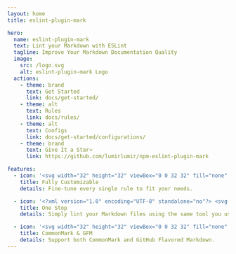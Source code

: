 ```yaml
---
layout: home
title: eslint-plugin-mark

hero:
  name: eslint-plugin-mark
  text: Lint your Markdown with ESLint
  tagline: Improve Your Markdown Documentation Quality
  image:
    src: /logo.svg
    alt: eslint-plugin-mark Logo
  actions:
    - theme: brand
      text: Get Started
      link: docs/get-started/
    - theme: alt
      text: Rules
      link: docs/rules/
    - theme: alt
      text: Configs
      link: docs/get-started/configurations/
    - theme: brand
      text: Give It a Star⭐
      link: https://github.com/lumirlumir/npm-eslint-plugin-mark

features:
  - icon: '<svg width="32" height="32" viewBox="0 0 32 32" fill="none" xmlns="http://www.w3.org/2000/svg"><path d="M13.1215 8.87866L28.1215 23.8787C29.2931 25.0502 29.2931 26.9497 28.1215 28.1213C26.95 29.2929 25.0505 29.2929 23.8789 28.1213L8.87891 13.1213L13.1215 8.87866Z" fill="#7D4533"/><path d="M11.4272 2.22958L4.35348 9.30331C4.15822 9.49857 4.15822 9.81515 4.35348 10.0104L5.99988 13L8.94967 14.6066C9.14493 14.8019 9.46152 14.8019 9.65678 14.6066L14.6065 9.65686C14.8018 9.4616 14.8018 9.14502 14.6065 8.94975L12.6568 7C12.1796 6.51953 12.6065 6 12.6065 6L15.3307 3.27588C15.6279 2.97861 15.4479 2.46948 15.0299 2.42512L11.8335 2.08592C11.6833 2.06999 11.534 2.12279 11.4272 2.22958Z" fill="#B4ACBC"/><path d="M26.32 9.12471L28.87 6.57471C29.19 6.24471 29.75 6.40471 29.86 6.85471C30.26 8.51471 29.82 10.3347 28.52 11.6347C27.1368 13.0178 25.1499 13.4348 23.4052 12.8789L13.6688 22.6835C14.195 24.4392 13.7508 26.4259 12.3499 27.7848C11.0499 29.0348 9.25993 29.4648 7.62993 29.0648C7.17993 28.9548 7.02993 28.3947 7.34993 28.0747L9.89993 25.5248C10.1299 25.2948 10.1299 24.9248 9.89993 24.6948L8.28993 23.0848C8.05993 22.8548 7.68993 22.8548 7.45993 23.0848L4.90993 25.6347C4.58993 25.9647 4.02993 25.8047 3.91993 25.3547C3.51993 23.6947 3.95993 21.8747 5.25993 20.5747C6.65638 19.1783 8.66835 18.7667 10.4251 19.3469L20.1268 9.57726C19.5764 7.8091 20.0155 5.79678 21.43 4.42472C22.73 3.17472 24.52 2.74472 26.15 3.14472C26.6 3.25472 26.75 3.81471 26.43 4.13471L23.88 6.68471C23.65 6.91471 23.65 7.28471 23.88 7.51471L25.49 9.12471C25.72 9.35471 26.09 9.35471 26.32 9.12471Z" fill="#B4ACBC"/><path d="M1.17674 11.2981C1.07911 11.2005 1.07911 11.0422 1.17674 10.9446L1.82021 10.3011C2.60126 9.52007 3.86758 9.52007 4.64863 10.3011L8.53772 14.1902C9.31877 14.9713 9.31877 16.2376 8.53772 17.0186L7.89425 17.6621C7.79662 17.7597 7.63833 17.7597 7.5407 17.6621L1.17674 11.2981Z" fill="#CDC4D6"/></svg>'
    title: Fully Customizable
    details: Fine-tune every single rule to fit your needs.

  - icon: '<?xml version="1.0" encoding="UTF-8" standalone="no"?> <svg height="32" width="32" viewBox="0 0 323.99971 285.09601" xmlns="http://www.w3.org/2000/svg"><g transform="matrix(1.2548929 0 0 1.2548929 -22.9868 -19.949332)"><path d="m97.021 99.016l48.432-27.962c1.212-.7 2.706-.7 3.918 0l48.433 27.962c1.211.7 1.959 1.993 1.959 3.393v55.924c0 1.399-.748 2.693-1.959 3.394l-48.433 27.962c-1.212.7-2.706.7-3.918 0l-48.432-27.962c-1.212-.7-1.959-1.994-1.959-3.394v-55.924c.001-1.4.748-2.693 1.959-3.393" fill="#8080F2"/><path d="m273.336 124.488l-57.867-100.672c-2.102-3.64-5.985-6.325-10.188-6.325h-115.736c-4.204 0-8.088 2.685-10.19 6.325l-57.867 100.45c-2.102 3.641-2.102 8.236 0 11.877l57.867 99.847c2.102 3.64 5.986 5.501 10.19 5.501h115.735c4.203 0 8.087-1.805 10.188-5.446l57.867-100.01c2.104-3.639 2.104-7.907.001-11.547m-47.917 48.41c0 1.48-.891 2.849-2.174 3.59l-73.71 42.527c-1.282.74-2.888.74-4.17 0l-73.767-42.527c-1.282-.741-2.179-2.109-2.179-3.59v-85.055c0-1.481.884-2.849 2.167-3.59l73.707-42.527c1.282-.741 2.886-.741 4.168 0l73.772 42.527c1.283.741 2.186 2.109 2.186 3.59z" fill="#4b32c3"/></g></svg>'
    title: One Stop
    details: Simply lint your Markdown files using the same tool you use for JavaScript and TypeScript.

  - icon: '<svg width="32" height="32" viewBox="0 0 32 32" fill="none" xmlns="http://www.w3.org/2000/svg"><path d="M10.5194 7.0517C10.2265 6.93064 9.99626 6.69861 9.88117 6.41614L8.929 4.25725C8.75112 3.91425 8.23842 3.91425 8.071 4.25725L7.11883 6.41614C6.99327 6.69861 6.76308 6.92055 6.48057 7.0517L5.26682 7.57629C4.91106 7.74779 4.91106 8.24212 5.26682 8.41362L6.48057 8.93821C6.77354 9.05927 7.00374 9.2913 7.11883 9.57377L8.071 11.7427C8.24888 12.0858 8.76158 12.0858 8.929 11.7427L9.88117 9.57377C10.0067 9.2913 10.2369 9.06936 10.5194 8.93821L11.7332 8.41362C12.0889 8.24212 12.0889 7.74779 11.7332 7.57629L10.5194 7.0517Z" fill="#F9C23C"/><path d="M25.5744 13.5546C24.7045 13.1673 24.0166 12.4539 23.6525 11.5775L20.7897 4.81023C20.2637 3.72992 18.7363 3.72992 18.2103 4.81023L15.3475 11.5775C14.9733 12.4539 14.2854 13.1673 13.4256 13.5546L9.80419 15.1955C8.73194 15.7254 8.73194 17.2746 9.80419 17.8045L13.4256 19.4454C14.2955 19.8327 14.9834 20.5461 15.3475 21.4225L18.2103 28.1898C18.7363 29.2701 20.2637 29.2701 20.7897 28.1898L23.6525 21.4225C24.0267 20.5461 24.7146 19.8327 25.5744 19.4454L29.1958 17.8045C30.2681 17.2746 30.2681 15.7254 29.1958 15.1955L25.5744 13.5546Z" fill="#F9C23C"/><path d="M8.2811 20.3304C8.44173 20.7222 8.73465 21.0258 9.10315 21.2021L10.6528 21.927C11.1157 22.1621 11.1157 22.8379 10.6528 23.073L9.10315 23.7979C8.73465 23.9742 8.44173 24.2876 8.2811 24.6696L7.05276 27.6474C6.82598 28.1175 6.17402 28.1175 5.94724 27.6474L4.7189 24.6696C4.55827 24.2778 4.26535 23.9742 3.89685 23.7979L2.34724 23.073C1.88425 22.8379 1.88425 22.1621 2.34724 21.927L3.89685 21.2021C4.26535 21.0258 4.55827 20.7124 4.7189 20.3304L5.94724 17.3526C6.17402 16.8825 6.82598 16.8825 7.05276 17.3526L8.2811 20.3304Z" fill="#F9C23C"/></svg>'
    title: CommonMark & GFM
    details: Support both CommonMark and GitHub Flavored Markdown.
---
```

